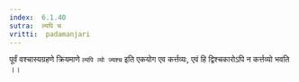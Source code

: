 ```yaml
---
index:  6.1.40
sutra:  ल्यपि च
vritti:  padamanjari
---
```


पूर्वं वश्चास्यग्रहणे क्रियमाणे `ल्यपि व्यो ज्यश्च` इति एकयोग एव कर्त्तव्यः, एवं हि द्विश्चकारोऽपि न कर्त्तव्यो भवति ।।

